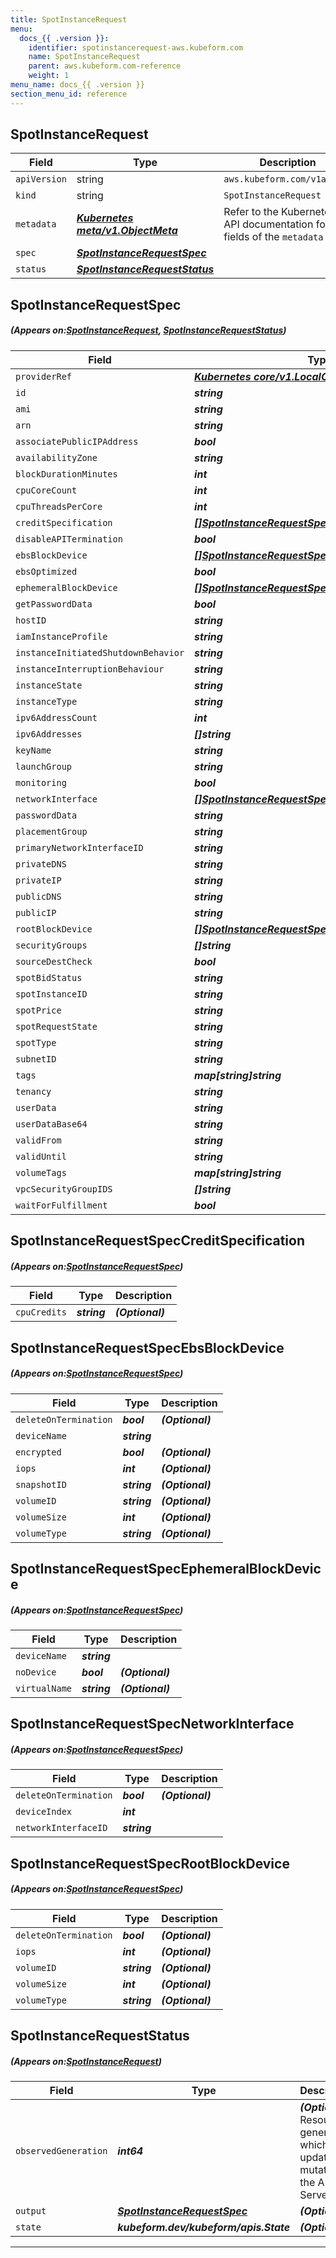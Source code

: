 ```yaml
---
title: SpotInstanceRequest
menu:
  docs_{{ .version }}:
    identifier: spotinstancerequest-aws.kubeform.com
    name: SpotInstanceRequest
    parent: aws.kubeform.com-reference
    weight: 1
menu_name: docs_{{ .version }}
section_menu_id: reference
---
```


## SpotInstanceRequest
| Field | Type | Description |
| ------ | ----- | ----------- |
| `apiVersion` | string | `aws.kubeform.com/v1alpha1` |
|    `kind` | string | `SpotInstanceRequest` |
| `metadata` | ***[Kubernetes meta/v1.ObjectMeta](https://kubernetes.io/docs/reference/generated/kubernetes-api/v1.13/#objectmeta-v1-meta)***|Refer to the Kubernetes API documentation for the fields of the `metadata` field.|
| `spec` | ***[SpotInstanceRequestSpec](#SpotInstanceRequestSpec)***||
| `status` | ***[SpotInstanceRequestStatus](#SpotInstanceRequestStatus)***||
## SpotInstanceRequestSpec
##### (Appears on:[SpotInstanceRequest](#SpotInstanceRequest), [SpotInstanceRequestStatus](#SpotInstanceRequestStatus))
| Field | Type | Description |
| ------ | ----- | ----------- |
| `providerRef` | ***[Kubernetes core/v1.LocalObjectReference](https://kubernetes.io/docs/reference/generated/kubernetes-api/v1.13/#localobjectreference-v1-core)***||
| `id` | ***string***||
| `ami` | ***string***||
| `arn` | ***string***| ***(Optional)*** |
| `associatePublicIPAddress` | ***bool***| ***(Optional)*** |
| `availabilityZone` | ***string***| ***(Optional)*** |
| `blockDurationMinutes` | ***int***| ***(Optional)*** |
| `cpuCoreCount` | ***int***| ***(Optional)*** |
| `cpuThreadsPerCore` | ***int***| ***(Optional)*** |
| `creditSpecification` | ***[[]SpotInstanceRequestSpecCreditSpecification](#SpotInstanceRequestSpecCreditSpecification)***| ***(Optional)*** |
| `disableAPITermination` | ***bool***| ***(Optional)*** |
| `ebsBlockDevice` | ***[[]SpotInstanceRequestSpecEbsBlockDevice](#SpotInstanceRequestSpecEbsBlockDevice)***| ***(Optional)*** |
| `ebsOptimized` | ***bool***| ***(Optional)*** |
| `ephemeralBlockDevice` | ***[[]SpotInstanceRequestSpecEphemeralBlockDevice](#SpotInstanceRequestSpecEphemeralBlockDevice)***| ***(Optional)*** |
| `getPasswordData` | ***bool***| ***(Optional)*** |
| `hostID` | ***string***| ***(Optional)*** |
| `iamInstanceProfile` | ***string***| ***(Optional)*** |
| `instanceInitiatedShutdownBehavior` | ***string***| ***(Optional)*** |
| `instanceInterruptionBehaviour` | ***string***| ***(Optional)*** |
| `instanceState` | ***string***| ***(Optional)*** |
| `instanceType` | ***string***||
| `ipv6AddressCount` | ***int***| ***(Optional)*** |
| `ipv6Addresses` | ***[]string***| ***(Optional)*** |
| `keyName` | ***string***| ***(Optional)*** |
| `launchGroup` | ***string***| ***(Optional)*** |
| `monitoring` | ***bool***| ***(Optional)*** |
| `networkInterface` | ***[[]SpotInstanceRequestSpecNetworkInterface](#SpotInstanceRequestSpecNetworkInterface)***| ***(Optional)*** |
| `passwordData` | ***string***| ***(Optional)*** |
| `placementGroup` | ***string***| ***(Optional)*** |
| `primaryNetworkInterfaceID` | ***string***| ***(Optional)*** |
| `privateDNS` | ***string***| ***(Optional)*** |
| `privateIP` | ***string***| ***(Optional)*** |
| `publicDNS` | ***string***| ***(Optional)*** |
| `publicIP` | ***string***| ***(Optional)*** |
| `rootBlockDevice` | ***[[]SpotInstanceRequestSpecRootBlockDevice](#SpotInstanceRequestSpecRootBlockDevice)***| ***(Optional)*** |
| `securityGroups` | ***[]string***| ***(Optional)*** |
| `sourceDestCheck` | ***bool***| ***(Optional)*** |
| `spotBidStatus` | ***string***| ***(Optional)*** |
| `spotInstanceID` | ***string***| ***(Optional)*** |
| `spotPrice` | ***string***| ***(Optional)*** |
| `spotRequestState` | ***string***| ***(Optional)*** |
| `spotType` | ***string***| ***(Optional)*** |
| `subnetID` | ***string***| ***(Optional)*** |
| `tags` | ***map[string]string***| ***(Optional)*** |
| `tenancy` | ***string***| ***(Optional)*** |
| `userData` | ***string***| ***(Optional)*** |
| `userDataBase64` | ***string***| ***(Optional)*** |
| `validFrom` | ***string***| ***(Optional)*** |
| `validUntil` | ***string***| ***(Optional)*** |
| `volumeTags` | ***map[string]string***| ***(Optional)*** |
| `vpcSecurityGroupIDS` | ***[]string***| ***(Optional)*** |
| `waitForFulfillment` | ***bool***| ***(Optional)*** |
## SpotInstanceRequestSpecCreditSpecification
##### (Appears on:[SpotInstanceRequestSpec](#SpotInstanceRequestSpec))
| Field | Type | Description |
| ------ | ----- | ----------- |
| `cpuCredits` | ***string***| ***(Optional)*** |
## SpotInstanceRequestSpecEbsBlockDevice
##### (Appears on:[SpotInstanceRequestSpec](#SpotInstanceRequestSpec))
| Field | Type | Description |
| ------ | ----- | ----------- |
| `deleteOnTermination` | ***bool***| ***(Optional)*** |
| `deviceName` | ***string***||
| `encrypted` | ***bool***| ***(Optional)*** |
| `iops` | ***int***| ***(Optional)*** |
| `snapshotID` | ***string***| ***(Optional)*** |
| `volumeID` | ***string***| ***(Optional)*** |
| `volumeSize` | ***int***| ***(Optional)*** |
| `volumeType` | ***string***| ***(Optional)*** |
## SpotInstanceRequestSpecEphemeralBlockDevice
##### (Appears on:[SpotInstanceRequestSpec](#SpotInstanceRequestSpec))
| Field | Type | Description |
| ------ | ----- | ----------- |
| `deviceName` | ***string***||
| `noDevice` | ***bool***| ***(Optional)*** |
| `virtualName` | ***string***| ***(Optional)*** |
## SpotInstanceRequestSpecNetworkInterface
##### (Appears on:[SpotInstanceRequestSpec](#SpotInstanceRequestSpec))
| Field | Type | Description |
| ------ | ----- | ----------- |
| `deleteOnTermination` | ***bool***| ***(Optional)*** |
| `deviceIndex` | ***int***||
| `networkInterfaceID` | ***string***||
## SpotInstanceRequestSpecRootBlockDevice
##### (Appears on:[SpotInstanceRequestSpec](#SpotInstanceRequestSpec))
| Field | Type | Description |
| ------ | ----- | ----------- |
| `deleteOnTermination` | ***bool***| ***(Optional)*** |
| `iops` | ***int***| ***(Optional)*** |
| `volumeID` | ***string***| ***(Optional)*** |
| `volumeSize` | ***int***| ***(Optional)*** |
| `volumeType` | ***string***| ***(Optional)*** |
## SpotInstanceRequestStatus
##### (Appears on:[SpotInstanceRequest](#SpotInstanceRequest))
| Field | Type | Description |
| ------ | ----- | ----------- |
| `observedGeneration` | ***int64***| ***(Optional)*** Resource generation, which is updated on mutation by the API Server.|
| `output` | ***[SpotInstanceRequestSpec](#SpotInstanceRequestSpec)***| ***(Optional)*** |
| `state` | ***kubeform.dev/kubeform/apis.State***| ***(Optional)*** |
---
